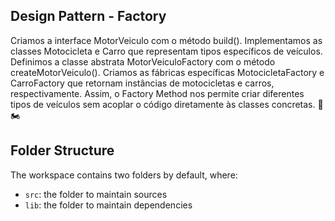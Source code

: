 ## Design Pattern - Factory

Criamos a interface MotorVeiculo com o método build().
Implementamos as classes Motocicleta e Carro que representam tipos específicos de veículos.
Definimos a classe abstrata MotorVeiculoFactory com o método createMotorVeiculo().
Criamos as fábricas específicas MotocicletaFactory e CarroFactory que retornam instâncias de motocicletas e carros, respectivamente.
Assim, o Factory Method nos permite criar diferentes tipos de veículos sem acoplar o código diretamente às classes concretas. 🚗🏍️ 

## Folder Structure
The workspace contains two folders by default, where:
- `src`: the folder to maintain sources
- `lib`: the folder to maintain dependencies


